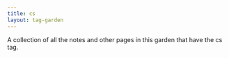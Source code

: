 ```yaml
---
title: cs
layout: tag-garden
--- 
```

A collection of all the notes and other pages in this garden that have the cs tag.
